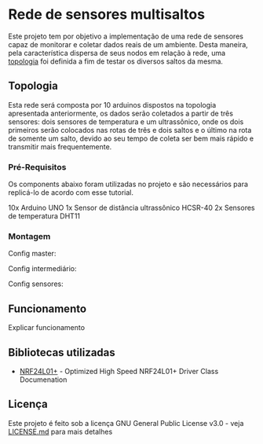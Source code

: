 # Rede de sensores multisaltos

Este projeto tem por objetivo a implementação de uma rede de sensores capaz de monitorar e coletar dados reais de um ambiente. Desta maneira, pela característica dispersa de seus nodos em relação à rede, uma [topologia](docs/img/topologia.png) foi definida a fim de testar os diversos saltos da mesma.

## Topologia

Esta rede será composta por 10 arduinos dispostos na topologia apresentada anteriormente, os dados serão coletados a partir de três sensores: dois sensores de temperatura e um ultrassônico, onde os dois primeiros serão colocados nas rotas de três e dois saltos e o último na rota de somente um salto, devido ao seu tempo de coleta ser bem mais rápido e transmitir mais frequentemente.

### Pré-Requisitos

Os components abaixo foram utilizadas no projeto e são necessários para replicá-lo de acordo com esse tutorial.

10x Arduino UNO
1x Sensor de distância ultrassônico HCSR-40
2x Sensores de temperatura DHT11


### Montagem

Config master:

Config intermediário:

Config sensores:


## Funcionamento

Explicar funcionamento

## Bibliotecas utilizadas

* [NRF24L01+](https://tmrh20.github.io/RF24/) - Optimized High Speed NRF24L01+ Driver Class Documenation

## Licença 

Este projeto é feito sob a licença GNU General Public License v3.0 - veja [LICENSE.md](LICENSE.md) para mais detalhes
